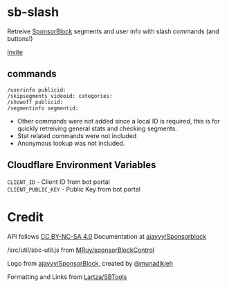 # sb-slash
Retreive [SponsorBlock](https://github.com/ajayyy/SponsorBlock) segments and user info with slash commands (and buttons!)

[Invite](https://sb-slash.mchang.workers.dev/invite)

## commands
```
/userinfo publicid:
/skipsegments videoid: categories:
/showoff publicid:
/segmentinfo segmentid:
```

- Other commands were not added since a local ID is required, this is for quickly retreiving general stats and checking segments.
- Stat related commands were not included  
- Anonymous lookup was not included.

## Cloudflare Environment Variables
`CLIENT_ID` - Client ID from bot portal  
`CLIENT_PUBLIC_KEY` - Public Key from bot portal

# Credit
API follows [CC BY-NC-SA 4.0](https://creativecommons.org/licenses/by-nc-sa/4.0/) Documentation at [ajayyy/Sponsorblock](https://github.com/ajayyy/SponsorBlock/wiki/API-Docs)

/src/util/sbc-util.js from [MRuy/sponsorBlockControl](https://github.com/MRuy/sponsorBlockControl/blob/master/src/utils.js)

Logo from [ajayyy/SponsorBlock](https://github.com/ajayyy/SponsorBlock/tree/master/public/icons), created by [@munadikieh](https://github.com/munadikieh)

Formatting and Links from [Lartza/SBTools](https://github.com/Lartza/SBtools)